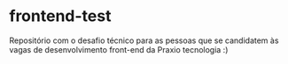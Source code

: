 # frontend-test
Repositório com o desafio técnico para as pessoas que se candidatem às vagas de desenvolvimento front-end da Praxio tecnologia :)
